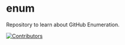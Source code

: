 # enum
Repository to learn about GitHub Enumeration.





















































































































































































































































[![Contributors](https://img.shields.io/badge/Contributors-3-brightgreen)](https://github.com/EurydiceCorp/enum/graphs/contributors)
